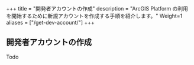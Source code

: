 +++
title = "開発者アカウントの作成"
description = "ArcGIS Platform の利用を開始するために新規アカウントを作成する手順を紹介します。"
Weight=1
aliases = ["/get-dev-account/"]
+++

## 開発者アカウントの作成
Todo